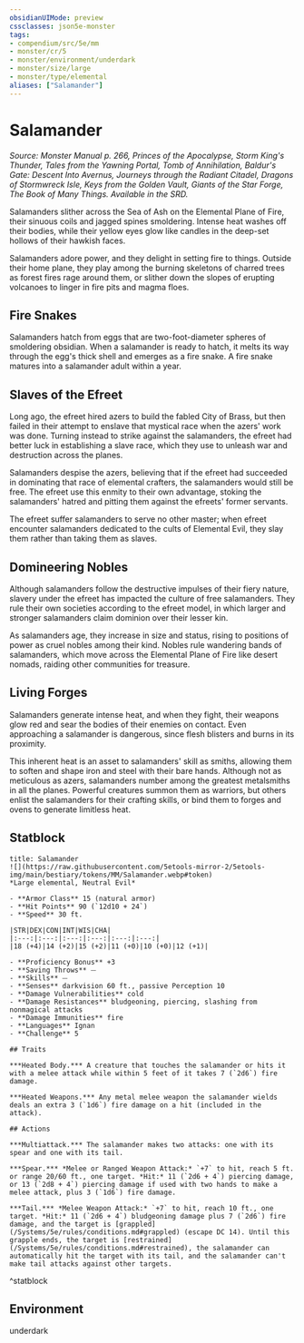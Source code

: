 ```yaml
---
obsidianUIMode: preview
cssclasses: json5e-monster
tags:
- compendium/src/5e/mm
- monster/cr/5
- monster/environment/underdark
- monster/size/large
- monster/type/elemental
aliases: ["Salamander"]
---
```

# Salamander
*Source: Monster Manual p. 266, Princes of the Apocalypse, Storm King's Thunder, Tales from the Yawning Portal, Tomb of Annihilation, Baldur's Gate: Descent Into Avernus, Journeys through the Radiant Citadel, Dragons of Stormwreck Isle, Keys from the Golden Vault, Giants of the Star Forge, The Book of Many Things. Available in the SRD.*  

Salamanders slither across the Sea of Ash on the Elemental Plane of Fire, their sinuous coils and jagged spines smoldering. Intense heat washes off their bodies, while their yellow eyes glow like candles in the deep-set hollows of their hawkish faces.

Salamanders adore power, and they delight in setting fire to things. Outside their home plane, they play among the burning skeletons of charred trees as forest fires rage around them, or slither down the slopes of erupting volcanoes to linger in fire pits and magma floes.

## Fire Snakes

Salamanders hatch from eggs that are two-foot-diameter spheres of smoldering obsidian. When a salamander is ready to hatch, it melts its way through the egg's thick shell and emerges as a fire snake. A fire snake matures into a salamander adult within a year.

## Slaves of the Efreet

Long ago, the efreet hired azers to build the fabled City of Brass, but then failed in their attempt to enslave that mystical race when the azers' work was done. Turning instead to strike against the salamanders, the efreet had better luck in establishing a slave race, which they use to unleash war and destruction across the planes.

Salamanders despise the azers, believing that if the efreet had succeeded in dominating that race of elemental crafters, the salamanders would still be free. The efreet use this enmity to their own advantage, stoking the salamanders' hatred and pitting them against the efreets' former servants.

The efreet suffer salamanders to serve no other master; when efreet encounter salamanders dedicated to the cults of Elemental Evil, they slay them rather than taking them as slaves.

## Domineering Nobles

Although salamanders follow the destructive impulses of their fiery nature, slavery under the efreet has impacted the culture of free salamanders. They rule their own societies according to the efreet model, in which larger and stronger salamanders claim dominion over their lesser kin.

As salamanders age, they increase in size and status, rising to positions of power as cruel nobles among their kind. Nobles rule wandering bands of salamanders, which move across the Elemental Plane of Fire like desert nomads, raiding other communities for treasure.

## Living Forges

Salamanders generate intense heat, and when they fight, their weapons glow red and sear the bodies of their enemies on contact. Even approaching a salamander is dangerous, since flesh blisters and burns in its proximity.

This inherent heat is an asset to salamanders' skill as smiths, allowing them to soften and shape iron and steel with their bare hands. Although not as meticulous as azers, salamanders number among the greatest metalsmiths in all the planes. Powerful creatures summon them as warriors, but others enlist the salamanders for their crafting skills, or bind them to forges and ovens to generate limitless heat.

## Statblock

```ad-statblock
title: Salamander
![](https://raw.githubusercontent.com/5etools-mirror-2/5etools-img/main/bestiary/tokens/MM/Salamander.webp#token)
*Large elemental, Neutral Evil*

- **Armor Class** 15 (natural armor)
- **Hit Points** 90 (`12d10 + 24`)
- **Speed** 30 ft.

|STR|DEX|CON|INT|WIS|CHA|
|:---:|:---:|:---:|:---:|:---:|:---:|
|18 (+4)|14 (+2)|15 (+2)|11 (+0)|10 (+0)|12 (+1)|

- **Proficiency Bonus** +3
- **Saving Throws** ⏤
- **Skills** ⏤
- **Senses** darkvision 60 ft., passive Perception 10
- **Damage Vulnerabilities** cold
- **Damage Resistances** bludgeoning, piercing, slashing from nonmagical attacks
- **Damage Immunities** fire
- **Languages** Ignan
- **Challenge** 5

## Traits

***Heated Body.*** A creature that touches the salamander or hits it with a melee attack while within 5 feet of it takes 7 (`2d6`) fire damage.

***Heated Weapons.*** Any metal melee weapon the salamander wields deals an extra 3 (`1d6`) fire damage on a hit (included in the attack).

## Actions

***Multiattack.*** The salamander makes two attacks: one with its spear and one with its tail.

***Spear.*** *Melee or Ranged Weapon Attack:* `+7` to hit, reach 5 ft. or range 20/60 ft., one target. *Hit:* 11 (`2d6 + 4`) piercing damage, or 13 (`2d8 + 4`) piercing damage if used with two hands to make a melee attack, plus 3 (`1d6`) fire damage.

***Tail.*** *Melee Weapon Attack:* `+7` to hit, reach 10 ft., one target. *Hit:* 11 (`2d6 + 4`) bludgeoning damage plus 7 (`2d6`) fire damage, and the target is [grappled](/Systems/5e/rules/conditions.md#grappled) (escape DC 14). Until this grapple ends, the target is [restrained](/Systems/5e/rules/conditions.md#restrained), the salamander can automatically hit the target with its tail, and the salamander can't make tail attacks against other targets.
```
^statblock

## Environment

underdark